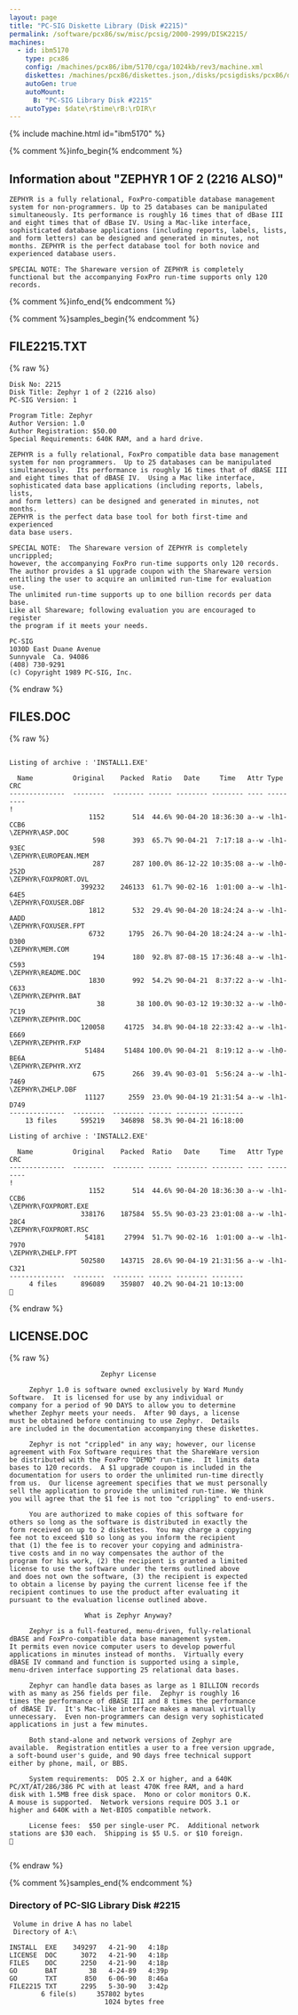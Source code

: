```yaml
---
layout: page
title: "PC-SIG Diskette Library (Disk #2215)"
permalink: /software/pcx86/sw/misc/pcsig/2000-2999/DISK2215/
machines:
  - id: ibm5170
    type: pcx86
    config: /machines/pcx86/ibm/5170/cga/1024kb/rev3/machine.xml
    diskettes: /machines/pcx86/diskettes.json,/disks/pcsigdisks/pcx86/diskettes.json
    autoGen: true
    autoMount:
      B: "PC-SIG Library Disk #2215"
    autoType: $date\r$time\rB:\rDIR\r
---
```


{% include machine.html id="ibm5170" %}

{% comment %}info_begin{% endcomment %}

## Information about "ZEPHYR 1 OF 2 (2216 ALSO)"

    ZEPHYR is a fully relational, FoxPro-compatible database management
    system for non-programmers. Up to 25 databases can be manipulated
    simultaneously. Its performance is roughly 16 times that of dBase III
    and eight times that of dBase IV. Using a Mac-like interface,
    sophisticated database applications (including reports, labels, lists,
    and form letters) can be designed and generated in minutes, not
    months. ZEPHYR is the perfect database tool for both novice and
    experienced database users.
    
    SPECIAL NOTE: The Shareware version of ZEPHYR is completely
    functional but the accompanying FoxPro run-time supports only 120
    records.
{% comment %}info_end{% endcomment %}

{% comment %}samples_begin{% endcomment %}

## FILE2215.TXT

{% raw %}
```
Disk No: 2215                                                           
Disk Title: Zephyr 1 of 2 (2216 also)                                   
PC-SIG Version: 1                                                       
                                                                        
Program Title: Zephyr                                                   
Author Version: 1.0                                                     
Author Registration: $50.00                                             
Special Requirements: 640K RAM, and a hard drive.                       
                                                                        
ZEPHYR is a fully relational, FoxPro compatible data base management    
system for non programmers.  Up to 25 databases can be manipulated      
simultaneously.  Its performance is roughly 16 times that of dBASE III  
and eight times that of dBASE IV.  Using a Mac like interface,          
sophisticated data base applications (including reports, labels, lists, 
and form letters) can be designed and generated in minutes, not months. 
ZEPHYR is the perfect data base tool for both first-time and experienced
data base users.                                                        
                                                                        
SPECIAL NOTE:  The Shareware version of ZEPHYR is completely uncrippled;
however, the accompanying FoxPro run-time supports only 120 records.    
The author provides a $1 upgrade coupon with the Shareware version      
entitling the user to acquire an unlimited run-time for evaluation use. 
The unlimited run-time supports up to one billion records per data base.
Like all Shareware; following evaluation you are encouraged to register 
the program if it meets your needs.                                     
                                                                        
PC-SIG                                                                  
1030D East Duane Avenue                                                 
Sunnyvale  Ca. 94086                                                    
(408) 730-9291                                                          
(c) Copyright 1989 PC-SIG, Inc.                                         
```
{% endraw %}

## FILES.DOC

{% raw %}
```

Listing of archive : 'INSTALL1.EXE'

  Name          Original    Packed  Ratio   Date     Time   Attr Type  CRC
--------------  --------  -------- ------ -------- -------- ---- ----- ----
!
                    1152       514  44.6% 90-04-20 18:36:30 a--w -lh1- CCB6
\ZEPHYR\ASP.DOC
                     598       393  65.7% 90-04-21  7:17:18 a--w -lh1- 93EC
\ZEPHYR\EUROPEAN.MEM
                     287       287 100.0% 86-12-22 10:35:08 a--w -lh0- 252D
\ZEPHYR\FOXPRORT.OVL
                  399232    246133  61.7% 90-02-16  1:01:00 a--w -lh1- 64E5
\ZEPHYR\FOXUSER.DBF
                    1812       532  29.4% 90-04-20 18:24:24 a--w -lh1- AADD
\ZEPHYR\FOXUSER.FPT
                    6732      1795  26.7% 90-04-20 18:24:24 a--w -lh1- D300
\ZEPHYR\MEM.COM
                     194       180  92.8% 87-08-15 17:36:48 a--w -lh1- C593
\ZEPHYR\README.DOC
                    1830       992  54.2% 90-04-21  8:37:22 a--w -lh1- C633
\ZEPHYR\ZEPHYR.BAT
                      38        38 100.0% 90-03-12 19:30:32 a--w -lh0- 7C19
\ZEPHYR\ZEPHYR.DOC
                  120058     41725  34.8% 90-04-18 22:33:42 a--w -lh1- E669
\ZEPHYR\ZEPHYR.FXP
                   51484     51484 100.0% 90-04-21  8:19:12 a--w -lh0- BE6A
\ZEPHYR\ZEPHYR.XYZ
                     675       266  39.4% 90-03-01  5:56:24 a--w -lh1- 7469
\ZEPHYR\ZHELP.DBF
                   11127      2559  23.0% 90-04-19 21:31:54 a--w -lh1- D749
--------------  --------  -------- ------ -------- --------
    13 files      595219    346898  58.3% 90-04-21 16:18:00

Listing of archive : 'INSTALL2.EXE'

  Name          Original    Packed  Ratio   Date     Time   Attr Type  CRC
--------------  --------  -------- ------ -------- -------- ---- ----- ----
!
                    1152       514  44.6% 90-04-20 18:36:30 a--w -lh1- CCB6
\ZEPHYR\FOXPRORT.EXE
                  338176    187584  55.5% 90-03-23 23:01:08 a--w -lh1- 28C4
\ZEPHYR\FOXPRORT.RSC
                   54181     27994  51.7% 90-02-16  1:01:00 a--w -lh1- 7970
\ZEPHYR\ZHELP.FPT
                  502580    143715  28.6% 90-04-19 21:31:56 a--w -lh1- C321
--------------  --------  -------- ------ -------- --------
     4 files      896089    359807  40.2% 90-04-21 10:13:00

```
{% endraw %}

## LICENSE.DOC

{% raw %}
```
                       Zephyr License

     Zephyr 1.0 is software owned exclusively by Ward Mundy
Software.  It is licensed for use by any individual or
company for a period of 90 DAYS to allow you to determine
whether Zephyr meets your needs.  After 90 days, a license
must be obtained before continuing to use Zephyr.  Details
are included in the documentation accompanying these diskettes.

     Zephyr is not "crippled" in any way; however, our license
agreement with Fox Software requires that the ShareWare version
be distributed with the FoxPro "DEMO" run-time.  It limits data
bases to 120 records.  A $1 upgrade coupon is included in the
documentation for users to order the unlimited run-time directly
from us.  Our license agreement specifies that we must personally
sell the application to provide the unlimited run-time. We think
you will agree that the $1 fee is not too "crippling" to end-users.

     You are authorized to make copies of this software for
others so long as the software is distributed in exactly the
form received on up to 2 diskettes.  You may charge a copying
fee not to exceed $10 so long as you inform the recipient
that (1) the fee is to recover your copying and administra-
tive costs and in no way compensates the author of the
program for his work, (2) the recipient is granted a limited
license to use the software under the terms outlined above
and does not own the software, (3) the recipient is expected
to obtain a license by paying the current license fee if the
recipient continues to use the product after evaluating it
pursuant to the evaluation license outlined above.

                   What is Zephyr Anyway?

     Zephyr is a full-featured, menu-driven, fully-relational
dBASE and FoxPro-compatible data base management system.
It permits even novice computer users to develop powerful
applications in minutes instead of months.  Virtually every
dBASE IV command and function is supported using a simple,
menu-driven interface supporting 25 relational data bases.

     Zephyr can handle data bases as large as 1 BILLION records
with as many as 256 fields per file.  Zephyr is roughly 16
times the performance of dBASE III and 8 times the performance
of dBASE IV.  It's Mac-like interface makes a manual virtually
unnecessary.  Even non-programmers can design very sophisticated
applications in just a few minutes.

     Both stand-alone and network versions of Zephyr are
available.  Registration entitles a user to a free version upgrade,
a soft-bound user's guide, and 90 days free technical support
either by phone, mail, or BBS.

     System requirements:  DOS 2.X or higher, and a 640K
PC/XT/AT/286/386 PC with at least 470K free RAM, and a hard
disk with 1.5MB free disk space.  Mono or color monitors O.K.
A mouse is supported.  Network versions require DOS 3.1 or
higher and 640K with a Net-BIOS compatible network.

     License fees:  $50 per single-user PC.  Additional network
stations are $30 each.  Shipping is $5 U.S. or $10 foreign.

    
```
{% endraw %}

{% comment %}samples_end{% endcomment %}

### Directory of PC-SIG Library Disk #2215

     Volume in drive A has no label
     Directory of A:\

    INSTALL  EXE    349297   4-21-90   4:18p
    LICENSE  DOC      3072   4-21-90   4:18p
    FILES    DOC      2250   4-21-90   4:18p
    GO       BAT        38   4-24-89   4:39p
    GO       TXT       850   6-06-90   8:46a
    FILE2215 TXT      2295   5-30-90   3:42p
            6 file(s)     357802 bytes
                            1024 bytes free

